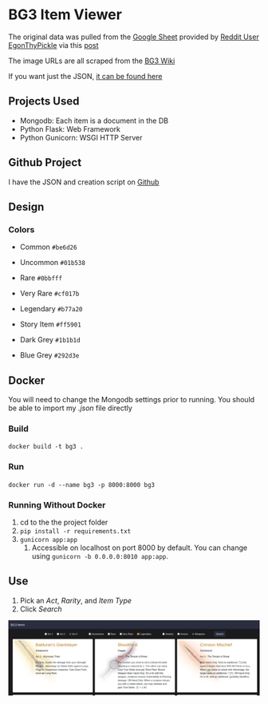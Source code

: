 # BG3 Item Viewer

The original data was pulled from the [Google Sheet](https://docs.google.com/spreadsheets/d/152UzjrGGHZWi_2fZ33mWdgQMRKzMMgV6iLfKVprvFJ8/edit#gid=1997487230) provided by [Reddit User EgonThyPickle](https://www.reddit.com/user/EgonThyPickle/) via this [post](https://www.reddit.com/r/BaldursGate3/comments/17qhpx6/bg3_item_checklist/)

The image URLs are all scraped from the [BG3 Wiki](https://bg3.wiki/)

If you want just the JSON, [it can be found here](https://raw.githubusercontent.com/brett-jpy/bg3items/main/unused/BG3_items.json)

## Projects Used

* Mongodb: Each item is a document in the DB
* Python Flask: Web Framework
* Python Gunicorn: WSGI HTTP Server

## Github Project

I have the JSON and creation script on [Github](https://github.com/brettjouwstra/bg3items/tree/main)

## Design

### Colors

* Common `#be6d26`
* Uncommon `#01b538`
* Rare `#0bbfff`
* Very Rare `#cf017b`
* Legendary `#b77a20`
* Story Item `#ff5901`

* Dark Grey `#1b1b1d`
* Blue Grey `#292d3e`

## Docker

You will need to change the Mongodb settings prior to running. You should be able to import my _.json_ file directly

### Build

`docker build -t bg3 .`

### Run

`docker run -d --name bg3 -p 8000:8000 bg3`

### Running Without Docker

1. cd to the the project folder
2. `pip install -r requirements.txt`
3. `gunicorn app:app`
   1. Accessible on localhost on port 8000 by default. You can change using `gunicorn -b 0.0.0.0:8010 app:app`.  

## Use

1. Pick an _Act_, _Rarity_, and _Item Type_
2. Click _Search_

![example](example.png)
